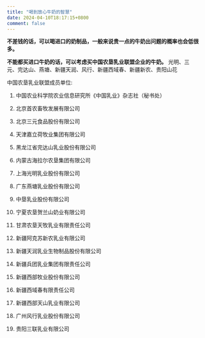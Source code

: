 ```yaml
---
title: "喝到放心牛奶的智慧"
date: 2024-04-10T18:17:15+0800
comment: false
---
```


**不差钱的话，可以喝进口的奶制品，一般来说贵一点的牛奶出问题的概率也会低很多。**

**不能都买进口牛奶的话，可以考虑买中国农垦乳业联盟企业的牛奶。** 光明、三元、完达山、燕塘、新疆天润、风行、新疆西域春、新疆新农、贵阳山花

中国农垦乳业联盟成员单位: 

1. 中国农业科学院农业信息研究所《中国乳业》杂志社（秘书处）

2. 北京首农畜牧发展有限公司

3. 北京三元食品股份有限公司

4. 天津嘉立荷牧业集团有限公司

5. 黑龙江省完达山乳业股份有限公司

6. 内蒙古海拉尔农垦集团有限公司

7. 上海光明乳业股份有限公司

8. 广东燕塘乳业股份有限公司

9. 中垦乳业股份有限公司

10. 宁夏农垦贺兰山奶业有限公司

11. 甘肃农垦天牧乳业有限责任公司

12. 新疆阿克苏新农乳业有限公司

13. 新疆天润乳业生物制品股份有限公司

14. 新疆兵团乳业集团有限责任公司

15. 新疆西部牧业股份有限公司

16. 新疆西域春有限责任公司

17. 新疆西部天山乳业有限公司

18. 广州风行乳业股份有限公司

19. 贵阳三联乳业有限公司